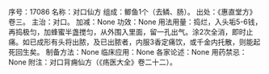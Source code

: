 序号：17086
名称：对口仙方
组成：鲫鱼1个（去鳞、肠）。
出处：《惠直堂方》卷三。
主治：对口。
加减：None
功效：None
用法用量：捣烂，入头垢5-6钱，再捣极匀，加蜂蜜半盏搅匀，从外围入里面，留一孔出气。涂2次全消，即时止痛。如已成形有头将出脓，及已出脓者，内服3香定痛饮，或千金内托散，则能起死回生矣。
制备方法：None
临床应用：None
各家论述：None
用药禁忌：None
附注：对口背痈仙方（《疡医大全》卷二十二）。
